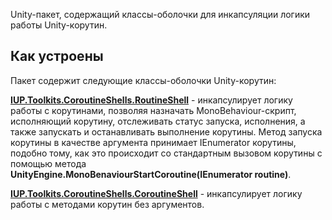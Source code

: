 Unity-пакет, содержащий классы-оболочки для инкапсуляции логики работы Unity-корутин.

## Как устроены

Пакет содержит следующие классы-оболочки Unity-корутин:

**[IUP.Toolkits.CoroutineShells.RoutineShell](https://github.com/Post-Enot/coroutine-shells/blob/main/Coroutine%20Shells/Runtime/RoutineShell.cs#L10)** - 
инкапсулирует логику работы с корутинами, позволяя назначать MonoBehaviour-скрипт, исполняющий корутину, отслеживать статус запуска, исполнения, а также запускать и 
останавливать выполнение корутины. Метод запуска корутины в качестве аргумента принимает IEnumerator корутины, подобно тому, как это происходит со стандартным вызовом 
корутины с помощью метода **UnityEngine.MonoBenaviourStartCoroutine(IEnumerator routine)**.

**[IUP.Toolkits.CoroutineShells.CoroutineShell](https://github.com/Post-Enot/coroutine-shells/blob/main/Coroutine%20Shells/Runtime/CoroutineShell.cs#L10)** - 
инкапсулирует логику работы с методами корутин без аргументов.

